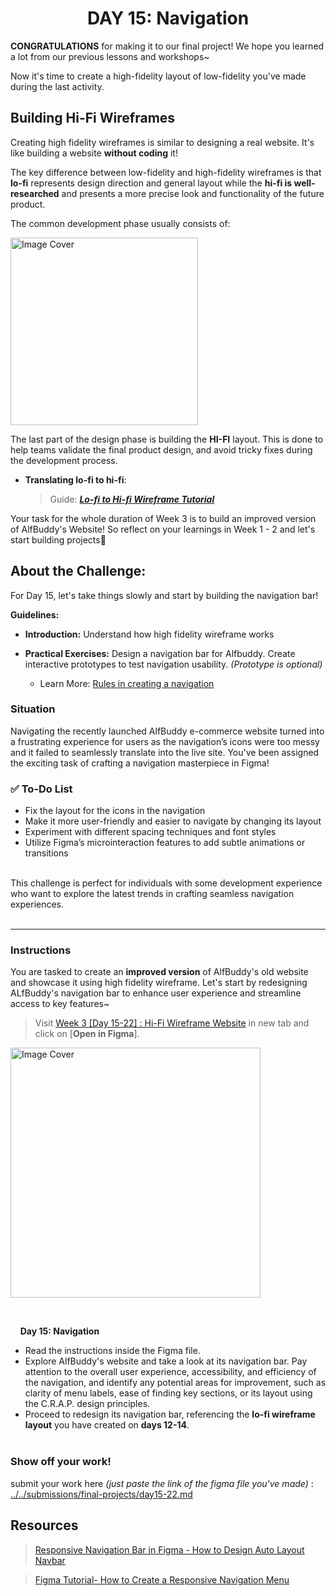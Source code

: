 **<h1 align="center"> DAY 15: Navigation </h1>**
**CONGRATULATIONS** for making it to our final project! We hope you learned a lot from our previous lessons and workshops~

Now it's time to create a high-fidelity layout of low-fidelity you've made during the last activity.

## Building Hi-Fi Wireframes

Creating high fidelity wireframes is similar to designing a real website. It's like building a website **without coding** it!

The key difference between low-fidelity and high-fidelity wireframes is that **lo-fi** represents design direction and general layout while the **hi-fi is well-researched** and presents a more precise look and functionality of the future product.

The common development phase usually consists of:

<p>
<a href="https://www.figma.com/community/file/1308282331258013242/week-3-website-hi-fi-wireframe?fbclid=IwAR3FF7XfZUOdgVlbsHBfZwuf3sr3b7uz5ma_l6swl7OiCYTbbXtNXXltvmU" target="_blank"><img src="https://github.com/xialuna/AWSCC-CodeQuest-UI-UX/assets/115876263/01c575af-4247-4ae4-9d2b-2d31cd533838" height="300" alt="Image Cover"/></a></p>

The last part of the design phase is building the **HI-FI** layout. This is done to help teams validate the final product design, and avoid tricky fixes during the development process.

-   **Translating lo-fi to hi-fi**:
    > Guide: [**_Lo-fi to Hi-fi Wireframe Tutorial_**](https://www.youtube.com/watch?v=UU_eyUGWIEI)

Your task for the whole duration of Week 3 is to build an improved version of AlfBuddy's Website! So reflect on your learnings in Week 1 - 2 and let's start building projects🚀 

## **About the Challenge:**

For Day 15, let's take things slowly and start by building the navigation bar!

**Guidelines:** <br>

-   **Introduction:** Understand how high fidelity wireframe works

-   **Practical Exercises:** Design a navigation bar for Alfbuddy. Create interactive prototypes to test navigation usability. _(Prototype is optional)_

    -   Learn More: [Rules in creating a navigation](https://bootcamp.uxdesign.cc/smooth-navigation-captivating-experience-a-ui-ux-design-guide-for-effective-layout-and-navigation-d7e20386f73a)

**<h3>Situation</h3>**

Navigating the recently launched AlfBuddy e-commerce website turned into a frustrating experience for users as the navigation’s icons were too messy and it failed to seamlessly translate into the live site. You've been assigned the exciting task of crafting a navigation masterpiece in Figma!

### ✅ To-Do List

-   Fix the layout for the icons in the navigation
-   Make it more user-friendly and easier to navigate by changing its layout
-   Experiment with different spacing techniques and font styles
-   Utilize Figma’s microinteraction features to add subtle animations or transitions

<br>
This challenge is perfect for individuals with some development experience who want to explore the latest trends in crafting seamless navigation experiences.
<br><br>
<hr>

**<h3>Instructions</h3>**

You are tasked to create an **improved version** of AlfBuddy's old website and showcase it using high fidelity wireframe. Let's start by redesigning ALfBuddy's navigation bar to enhance user experience and streamline access to key features~

> Visit <a href="" target="_blank">Week 3 [Day 15-22] : Hi-Fi Wireframe Website</a> in new tab and click on [**Open in Figma**].

<a href="https://www.figma.com/community/file/1308282331258013242/week-3-website-hi-fi-wireframe?fbclid=IwAR3FF7XfZUOdgVlbsHBfZwuf3sr3b7uz5ma_l6swl7OiCYTbbXtNXXltvmU" target="_blank"><img src="https://github.com/xialuna/AWSCC-CodeQuest-UI-UX/assets/95476379/dcc18fc4-5eb9-45db-abb7-1f48332e5d7f" height="400" alt="Image Cover"/></a>

<br>

&nbsp;&nbsp;&nbsp;&nbsp;**Day 15: Navigation**<br/>

-   Read the instructions inside the Figma file.
-   Explore AlfBuddy's website and take a look at its navigation bar. Pay attention to the overall user experience, accessibility, and efficiency of the navigation, and identify any potential areas for improvement, such as clarity of menu labels, ease of finding key sections, or its layout using the C.R.A.P. design principles.
-   Proceed to redesign its navigation bar, referencing the **lo-fi wireframe layout** you have created on **days 12-14**.
    <br><br>

**<h3>Show off your work!</h3>**

submit your work here _(just paste the link of the figma file you've made)_ : <a href ="../../submissions/final-projects/day15-22.md" target="_blank">../../submissions/final-projects/day15-22.md</a>

## Resources

> <a href="https://youtu.be/NWePUZJr9fM?si=O2n00NO6N3uqP484" target="_blank">Responsive Navigation Bar in Figma - How to Design Auto Layout Navbar </a>

> <a href="https://dev.to/raoufbelakhdar/figma-tutorial-how-to-create-a-responsive-navigation-menu-43nn" target="_blank">Figma Tutorial- How to Create a Responsive Navigation Menu</a>
